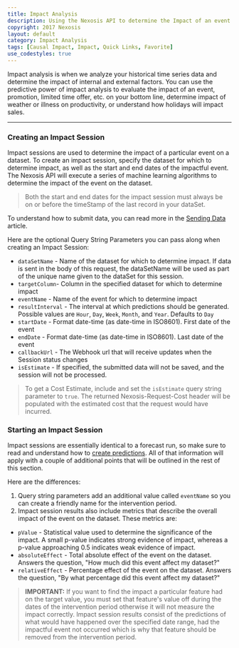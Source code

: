 ```yaml
---
title: Impact Analysis 
description: Using the Nexosis API to determine the Impact of an event on your data
copyright: 2017 Nexosis 
layout: default
category: Impact Analysis
tags: [Causal Impact, Impact, Quick Links, Favorite]
use_codestyles: true
---
```


Impact analysis is when we analyze your historical time series data and determine the impact of internal and external factors. You can use the predictive power of impact analysis to evaluate the impact of an event, promotion, limited time offer, etc. on your bottom line, determine impact of weather or illness on productivity, or understand how holidays will impact sales.

-----

### Creating an Impact Session
Impact sessions are used to determine the impact of a particular event on a dataset. To create an impact session, specify the dataset for which to determine impact, as well as the start and end dates of the impactful event. The Nexosis API will execute a series of machine learning algorithms to determine the impact of the event on the dataset.

> Both the start and end dates for the impact session must always be on or before the timeStamp of the last record in your dataSet.

To understand how to submit data, you can read more in the [Sending Data](/guides/importingdata) article.

Here are the optional Query String Parameters you can pass along when creating an Impact Session:  
* `dataSetName` - Name of the dataset for which to determine impact. If data is sent in the body of this request, the dataSetName will be used as part of the unique name given to the dataSet for this session.
* `targetColumn`- Column in the specified dataset for which to determine impact
* `eventName` - Name of the event for which to determine impact
* `resultInterval` - The interval at which predictions should be generated. Possible values are `Hour`, `Day`, `Week`, `Month`, and `Year`. Defaults to `Day`
* `startDate` - Format date-time (as date-time in ISO8601). First date of the event
* `endDate` - Format date-time (as date-time in ISO8601). Last date of the event
* `callbackUrl` - The Webhook url that will receive updates when the Session status changes
* `isEstimate` - If specified, the submitted data will not be saved, and the session will not be processed. 

> To get a Cost Estimate, include and set the `isEstimate` query string parameter to `true`. The returned Nexosis-Request-Cost header will be populated with the estimated cost that the request would have incurred. 

### Starting an Impact Session

Impact sessions are essentially identical to a forecast run, so make sure to read and understand how to [create predictions](forecast). All of that information will apply with a couple of additional points that will be outlined in the rest of this section. 

Here are the differences:

1. Query string parameters add an additional value called `eventName` so you can create a friendly name for the intervention period.
2. Impact session results also include metrics that describe the overall impact of the event on the dataset. These metrics are:
* `pValue` - Statistical value used to determine the significance of the impact. A small p-value indicates strong evidence of impact, whereas a p-value approaching 0.5 indicates weak evidence of impact.
* `absoluteEffect` - Total absolute effect of the event on the dataset. Answers the question, "How much did this event affect my dataset?"
* `relativeEffect` - Percentage effect of the event on the dataset. Answers the question, "By what percentage did this event affect my dataset?"

><b>IMPORTANT:</b> If you want to find the impact a particular feature had on the target value, you must set that feature's value off during the dates of the intervention period otherwise it will not measure the impact correctly. Impact session results consist of the predictions of what would have happened over the specified date range, had the impactful event not occurred which is why that feature should be removed from the intervention period.
